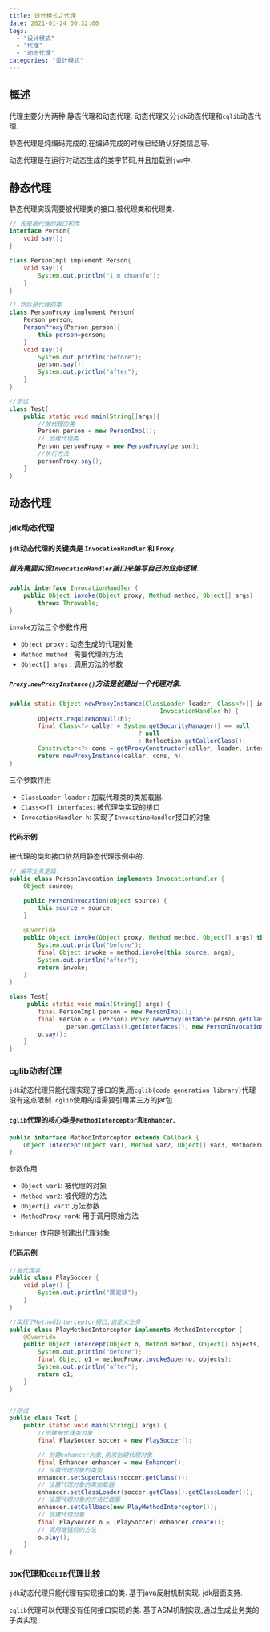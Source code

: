 ```yaml
---
title: 设计模式之代理
date: 2021-01-24 00:32:00
tags: 
  - "设计模式"
  - "代理"
  - "动态代理"
categories: "设计模式"
---
```


## 概述

代理主要分为两种,静态代理和动态代理. 动态代理又分`jdk`动态代理和`cglib`动态代理.

静态代理是纯编码完成的,在编译完成的时候已经确认好类信息等.

动态代理是在运行时动态生成的类字节码,并且加载到`jvm`中.
<!--more-->
## 静态代理

静态代理实现需要被代理类的接口,被代理类和代理类.

```java
// 先是被代理的接口和类
interface Person{
    void say();
}

class PersonImpl implement Person{
    void say(){
        System.out.println("i'm chuanfu");
    }
}

// 然后是代理的类
class PersonProxy implement Person{
    Person person;
    PersonProxy(Person person){
        this.person=person;
    }
    void say(){
        System.out.println("before");
        person.say();
        System.out.println("after");
    }
}

//测试
class Test{
    public static void main(String[]args){
        //被代理的类
        Person person = new PersonImpl();
        // 创建代理类
        Person personProxy = new PersonProxy(person);
        //执行方法
        personProxy.say();
    }
}
```



## 动态代理

### jdk动态代理

#### `jdk`动态代理的关键类是 `InvocationHandler` 和 `Proxy`. 

##### 首先需要实现`InvocationHandler`接口来编写自己的业务逻辑. 

```java
public interface InvocationHandler {
    public Object invoke(Object proxy, Method method, Object[] args)
        throws Throwable;
}
```

`invoke`方法三个参数作用

- `Object proxy` :  动态生成的代理对象
- `Method method` : 需要代理的方法
- `Object[] args` : 调用方法的参数

##### `Proxy.newProxyInstance()`方法是创建出一个代理对象.

```java
public static Object newProxyInstance(ClassLoader loader, Class<?>[] interfaces,
                                          InvocationHandler h) {
        Objects.requireNonNull(h);
        final Class<?> caller = System.getSecurityManager() == null
                                    ? null
                                    : Reflection.getCallerClass();
        Constructor<?> cons = getProxyConstructor(caller, loader, interfaces);
        return newProxyInstance(caller, cons, h);
}
```

三个参数作用

- `ClassLoader loader` : 加载代理类的类加载器.
- `Class<>[] interfaces`: 被代理类实现的接口
- `InvocationHandler h`: 实现了`InvocatinoHandler`接口的对象



#### 代码示例

被代理的类和接口依然用静态代理示例中的.

```java
// 编写业务逻辑
public class PersonInvocation implements InvocationHandler {
    Object source;

    public PersonInvocation(Object source) {
        this.source = source;
    }

    @Override
    public Object invoke(Object proxy, Method method, Object[] args) throws Throwable {
        System.out.println("before");
        final Object invoke = method.invoke(this.source, args);
        System.out.println("after");
        return invoke;
    }
}

class Test{
     public static void main(String[] args) {
        final PersonImpl person = new PersonImpl();
        final Person o = (Person) Proxy.newProxyInstance(person.getClass().getClassLoader(),
                person.getClass().getInterfaces(), new PersonInvocation(person));
        o.say();
    }
}

```



### cglib动态代理

`jdk`动态代理只能代理实现了接口的类,而`cglib(code generation library)`代理没有这点限制. `cglib`使用的话需要引用第三方的jar包

#### `cglib`代理的核心类是`MethodInterceptor`和`Enhancer`.

```java
public interface MethodInterceptor extends Callback {
    Object intercept(Object var1, Method var2, Object[] var3, MethodProxy var4) throws Throwable;
}
```

参数作用

- `Object var1`: 被代理的对象
- `Method var2`: 被代理的方法
- `Object[] var3`: 方法参数
- `MethodProxy var4`: 用于调用原始方法

`Enhancer` 作用是创建出代理对象

#### 代码示例

```java
//被代理类
public class PlaySoccer {
    void play() {
        System.out.println("踢足球");
    }
}

//实现了MethodInterceptor接口,自定义业务
public class PlayMethodInterceptor implements MethodInterceptor {
    @Override
    public Object intercept(Object o, Method method, Object[] objects, MethodProxy methodProxy) throws Throwable {
        System.out.println("before");
        final Object o1 = methodProxy.invokeSuper(o, objects);
        System.out.println("after");
        return o1;
    }
}


//测试
public class Test {
    public static void main(String[] args) {
        //创建被代理类对象
        final PlaySoccer soccer = new PlaySoccer();

        // 创建enhancer对象,用来创建代理对象
        final Enhancer enhancer = new Enhancer();
        // 设置代理对象的类型
        enhancer.setSuperclass(soccer.getClass());
        // 设置代理对象的类加载器
        enhancer.setClassLoader(soccer.getClass().getClassLoader());
        // 设置代理对象的方法拦截器
        enhancer.setCallback(new PlayMethodInterceptor());
        // 创建代理对象
        final PlaySoccer o = (PlaySoccer) enhancer.create();
        // 调用增强后的方法
        o.play();
    }
}

```



### `JDK`代理和`CGLIB`代理比较

`jdk`动态代理只能代理有实现接口的类. 基于java反射机制实现. jdk层面支持.

 `cglib`代理可以代理没有任何接口实现的类. 基于ASM机制实现,通过生成业务类的子类实现.

